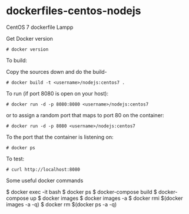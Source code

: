 dockerfiles-centos-nodejs
=========================

CentOS 7 dockerfile Lampp


Get Docker version

    # docker version

To build:

Copy the sources down and do the build-

    # docker build -t <username>/nodejs:centos7 .

To run (if port 8080 is open on your host):

    # docker run -d -p 8080:8080 <username>/nodejs:centos7

or to assign a random port that maps to port 80 on the container:

    # docker run -d -p 8080 <username>/nodejs:centos7

To the port that the container is listening on:

    # docker ps

To test:

    # curl http://localhost:8080

Some useful docker commands

$ docker exec -it <id> bash
$ docker ps
$ docker-compose build
$ docker-compose up
$ docker images
$ docker images -a
$ docker rmi $(docker images -a -q)
$ docker rm $(docker ps -a -q)

